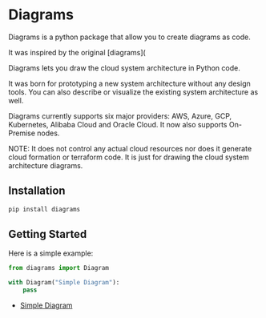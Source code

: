 # Diagrams

Diagrams is a python package that allow you to create diagrams as code.

It was inspired by the original [diagrams](

Diagrams lets you draw the cloud system architecture in Python code.

It was born for prototyping a new system architecture without any design tools. You can also describe or visualize the existing system architecture as well.

Diagrams currently supports six major providers: AWS, Azure, GCP, Kubernetes, Alibaba Cloud and Oracle Cloud. It now also supports On-Premise nodes.

NOTE: It does not control any actual cloud resources nor does it generate cloud formation or terraform code. It is just for drawing the cloud system architecture diagrams.

## Installation

```bash
pip install diagrams
```

## Getting Started

Here is a simple example:

```python
from diagrams import Diagram

with Diagram("Simple Diagram"):
    pass
```

- [Simple Diagram](https://raw.githubusercontent.com/mingrammer/diagrams/master/resources/simple-diagram.png)
